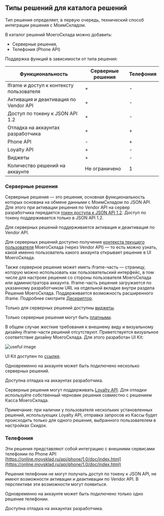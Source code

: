 ## Типы решений для каталога решений

Тип решения определяет, в первую очередь, технический способ интеграции решения с МоимСкладом.

В каталог решений МоегоСклада можно добавить:

+ Серверные решения,
+ Телефония (Phone API)

Поддержка функций в зависимости от типа решения:

| Функциональность                         | Серверные решения | Телефония |
|------------------------------------------|----------------------|-----------|
| Iframe и доступ к контексту пользователя | +                    | -         |
| Активация и деактивация по Vendor API    | +                    | -         |
| Доступ по токену к JSON API 1.2          | +                    | -         |
| Отладка на аккаунтах разработчика        | +                    | +         |
| Phone API                                | -                    | +         |
| Loyalty API                              | +                    | -         |
| Виджеты                                  | +                    | -         |
| Количество решений на аккаунте        | Не ограничено        | 1         |

### Серверные решения

Серверные решения — это решения, основная функциональность которых основана на обмене данными с МоимСкладом по
JSON API.
Для этого при активации решения по Vendor API на сервер разработчика
передается [токен доступа к JSON API 1.2](#dostup-po-tokenu-k-json-api). Доступ по токену поддерживается только в JSON
API 1.2.

Для серверных решений поддерживается активация и деактивация по Vendor API.

Для серверных решений доступно
получение [контекста текущего пользователя](#poluchenie-kontexta-pol-zowatelq-dlq-reshenij-s-iframe-chast-u-kastomnymi-modal-nymi-oknami-i-widzhetami)
МоегоСклада (через Vendor API) —
то есть можно узнать, какой именно пользователь какого аккаунта открывает решение в UI МоегоСклада.

Также серверное решение может иметь iframe-часть — страницу, которую можно использовать как пользовательский
интерфейс,
в том числе для настроек решения со стороны пользователя МоегоСклада или администратора аккаунта.
Iframe-часть решения загружается по указанному разработчиком URL на отдельной вкладке внутри раздела Решения
МоегоСклада. Поддерживается возможность расширенного iframe. Подробнее смотрите [Дескриптор](#blok-iframe).

Только для серверных решений доступны [виджеты](#vidzhety).

Только серверные решения могут быть [платными](#stoimost-resheniq).

В общем случае жесткие требования к внешнему виду и визуальному дизайну iframe-части решений отсутствуют.
Приветствуется визуальное соответствие дизайну МоегоСклада. Для этого разработан UI Kit:

![useful image](ui-kit.png)

UI Kit доступен по [ссылке](https://github.com/moysklad/html-marketplace-1.0-uikit).

Одновременно на аккаунте может быть подключено несколько серверных решений.

Доступна отладка на аккаунтах разработчика.

Серверные решения могут поддерживать [Loyalty API](https://dev.moysklad.ru/doc/api/loyalty/1.0).
Для отладки используйте собственный черновик решения совместно с решением Касса МоегоСклада.

Примечание: при наличии у пользователя нескольких установленных решений, использующих Loyalty API, отправка запросов из Кассы будет происходить только для одного решения, выбранного пользователем в настройках Скидок.

### Телефония

Эти решения представляют собой интеграцию с внешними сервисами телефонии по Phone API:
[https://online.moysklad.ru/api/phone/1.0/doc/index.html](https://online.moysklad.ru/api/phone/1.0/doc/index.html)

Решения телефонии не могут получать доступ по токену к JSON API, не имеют возможности активации и деактивации по
Vendor API. В перспективе эти возможности могут появиться.

Одновременно на аккаунте может быть подключено только одно решение телефонии.

Доступна отладка на аккаунтах разработчика.

